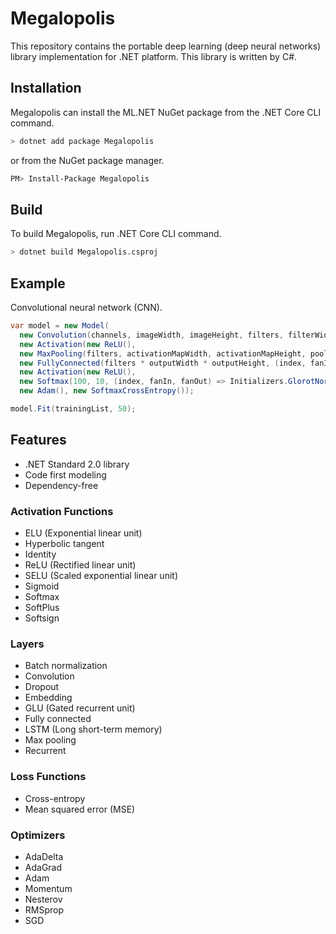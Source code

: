 # Megalopolis

This repository contains the portable deep learning (deep neural networks) library implementation for .NET platform. This library is written by C#.

## Installation

Megalopolis can install the ML.NET NuGet package from the .NET Core CLI command.

```sh
> dotnet add package Megalopolis
```

or from the NuGet package manager.

```sh
PM> Install-Package Megalopolis
```

## Build

To build Megalopolis, run .NET Core CLI command.

```sh
> dotnet build Megalopolis.csproj
```

## Example

Convolutional neural network (CNN).

```csharp
var model = new Model(
  new Convolution(channels, imageWidth, imageHeight, filters, filterWidth, filterHeight, (index, fanIn, fanOut) => Initializers.HeNormal(fanIn),
  new Activation(new ReLU(),
  new MaxPooling(filters, activationMapWidth, activationMapHeight, poolWidth, poolHeight,
  new FullyConnected(filters * outputWidth * outputHeight, (index, fanIn, fanOut) => Initializers.HeNormal(fanIn),
  new Activation(new ReLU(),
  new Softmax(100, 10, (index, fanIn, fanOut) => Initializers.GlorotNormal(fanIn, fanOut))))))),
  new Adam(), new SoftmaxCrossEntropy());

model.Fit(trainingList, 50);
```

## Features

* .NET Standard 2.0 library
* Code first modeling
* Dependency-free

### Activation Functions
* ELU (Exponential linear unit)
* Hyperbolic tangent
* Identity
* ReLU (Rectified linear unit)
* SELU (Scaled exponential linear unit)
* Sigmoid
* Softmax
* SoftPlus
* Softsign

### Layers
* Batch normalization
* Convolution
* Dropout
* Embedding
* GLU (Gated recurrent unit)
* Fully connected
* LSTM (Long short-term memory)
* Max pooling
* Recurrent

### Loss Functions
* Cross-entropy
* Mean squared error (MSE)

### Optimizers
* AdaDelta
* AdaGrad
* Adam
* Momentum
* Nesterov
* RMSprop
* SGD

